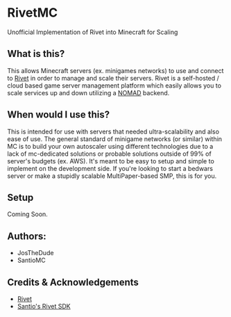 # RivetMC
Unofficial Implementation of Rivet into Minecraft for Scaling

## What is this?
This allows Minecraft servers (ex. minigames networks) to use and connect to [Rivet](https://rivet.gg/) in order to manage and scale their servers. Rivet is a self-hosted / cloud based game server management platform which easily allows you to scale services up and down utilizing a [NOMAD](https://developer.hashicorp.com/nomad) backend.

## When would I use this?
This is intended for use with servers that needed ultra-scalability and also ease of use. The general standard of minigame networks (or similar) within MC is to build your own autoscaler using different technologies due to a lack of mc-dedicated solutions or probable solutions outside of 99% of server's budgets (ex. AWS). It's meant to be easy to setup and simple to implement on the development side. If you're looking to start a bedwars server or make a stupidly scalable MultiPaper-based SMP, this is for you.

## Setup
Coming Soon.

## Authors:
- JosTheDude
- SantioMC

## Credits & Acknowledgements
- [Rivet](https://rivet.gg/)
- [Santio's Rivet SDK](https://github.com/SantioMC/rivet-java-sdk)
